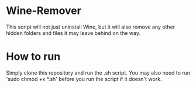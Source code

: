 # Wine-Remover
This script will not just uninstall Wine, but it will also remove any other hidden folders and files it may leave behind on the way.

# How to run
Simply clone this repository and run the .sh script. You may also need to run 'sudo chmod +x *.sh' before you run the script if it doesn't work.

